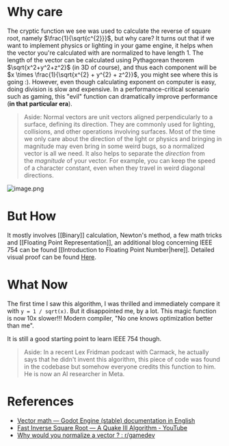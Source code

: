# Why care
The cryptic function we see was used to calculate the reverse of square root, namely $\frac{1}{\sqrt{c^{2}}}$, but why care?
It turns out that if we want to implement physics or lighting in your game engine, it helps when the vector you're calculated with are normalized to have length 1. The length of the vector can be calculated using Pythagorean theorem $\sqrt{x^2+y^2+z^2}$ (in 3D of course), and thus each component will be $x \times \frac{1}{\sqrt{x^{2} + y^{2} + z^2}}$, you might see where this is going :).
However, even though calculating exponent on computer is easy, doing division is slow and expensive. In a performance-critical scenario such as gaming, this "evil" function can dramatically improve performance (**in that particular era**).

>Aside: Normal vectors are unit vectors aligned perpendicularly to a surface, defining its direction. They are commonly used for lighting, collisions, and other operations involving surfaces. Most of the time we only care about the direction of the light or physics and bringing in magnitude may even bring in some weird bugs, so a normalized vector is all we need. It also helps to separate the _direction_ from the _magnitude_ of your vector. For example, you can keep the speed of a character constant, even when they travel in weird diagonal directions.

![image.png](https://img.ynchen.me/2023/03/52baa166b548ea36b02578f634751387.webp)

# But How
It mostly involves [[Binary]] calculation, Newton's method, a few math tricks and [[Floating Point Representation]], an additional blog concerning IEEE 754 can be found [[Introduction to Floating Point Number|here]].
Detailed visual proof can be found [Here](https://www.youtube.com/watch?v=p8u_k2LIZyo).

# What Now
The first time I saw this algorithm, I was thrilled and immediately compare it with `y = 1 / sqrt(x)`. But it disappointed me, by a lot. This magic function is now 10x slower!!!
Modern compiler, "No one knows optimization better than me".

It is still a good starting point to learn IEEE 754 though.

> Aside: In a recent Lex Fridman podcast with Carmack, he actually says that he didn't invent this algorithm, this piece of code was found in the codebase but somehow everyone credits this function to him. He is now an AI researcher in Meta.


# References
- [Vector math — Godot Engine (stable) documentation in English](https://docs.godotengine.org/en/stable/tutorials/math/vector_math.html)
- [Fast Inverse Square Root — A Quake III Algorithm - YouTube](https://www.youtube.com/watch?v=p8u_k2LIZyo)
- [Why would you normalize a vector ? : r/gamedev](https://www.reddit.com/r/gamedev/comments/52fayj/why_would_you_normalize_a_vector/)